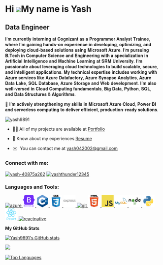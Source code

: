 Hi ![](https://user-images.githubusercontent.com/18350557/176309783-0785949b-9127-417c-8b55-ab5a4333674e.gif)My name is Yash
============================================================================================================================
 




Data Engineer
--------------------------------------------------

𝐈’𝐦 𝐜𝐮𝐫𝐫𝐞𝐧𝐭𝐥𝐲 𝐢𝐧𝐭𝐞𝐫𝐧𝐢𝐧𝐠 𝐚𝐭 𝐂𝐨𝐠𝐧𝐢𝐳𝐚𝐧𝐭 𝐚𝐬 𝐚 𝐏𝐫𝐨𝐠𝐫𝐚𝐦𝐦𝐞𝐫 𝐀𝐧𝐚𝐥𝐲𝐬𝐭 𝐓𝐫𝐚𝐢𝐧𝐞𝐞, 𝐰𝐡𝐞𝐫𝐞 𝐈’𝐦 𝐠𝐚𝐢𝐧𝐢𝐧𝐠 𝐡𝐚𝐧𝐝𝐬-𝐨𝐧 𝐞𝐱𝐩𝐞𝐫𝐢𝐞𝐧𝐜𝐞 𝐢𝐧 𝐝𝐞𝐯𝐞𝐥𝐨𝐩𝐢𝐧𝐠, 𝐨𝐩𝐭𝐢𝐦𝐢𝐳𝐢𝐧𝐠, 𝐚𝐧𝐝 𝐝𝐞𝐩𝐥𝐨𝐲𝐢𝐧𝐠 𝐜𝐥𝐨𝐮𝐝-𝐛𝐚𝐬𝐞𝐝 𝐬𝐨𝐥𝐮𝐭𝐢𝐨𝐧𝐬 𝐮𝐬𝐢𝐧𝐠 𝐌𝐢𝐜𝐫𝐨𝐬𝐨𝐟𝐭 𝐀𝐳𝐮𝐫𝐞.
𝐈’𝐦 𝐩𝐮𝐫𝐬𝐮𝐢𝐧𝐠 𝐁.𝐓𝐞𝐜𝐡 𝐢𝐧 𝐂𝐨𝐦𝐩𝐮𝐭𝐞𝐫 𝐒𝐜𝐢𝐞𝐧𝐜𝐞 𝐚𝐧𝐝 𝐄𝐧𝐠𝐢𝐧𝐞𝐞𝐫𝐢𝐧𝐠 𝐰𝐢𝐭𝐡 𝐚 𝐬𝐩𝐞𝐜𝐢𝐚𝐥𝐢𝐳𝐚𝐭𝐢𝐨𝐧 𝐢𝐧 𝐀𝐫𝐭𝐢𝐟𝐢𝐜𝐢𝐚𝐥 𝐈𝐧𝐭𝐞𝐥𝐥𝐢𝐠𝐞𝐧𝐜𝐞 𝐚𝐧𝐝 𝐌𝐚𝐜𝐡𝐢𝐧𝐞 𝐋𝐞𝐚𝐫𝐧𝐢𝐧𝐠 𝐚𝐭 𝐒𝐑𝐌 𝐔𝐧𝐢𝐯𝐞𝐫𝐬𝐢𝐭𝐲. 𝐈’𝐦 𝐩𝐚𝐬𝐬𝐢𝐨𝐧𝐚𝐭𝐞 𝐚𝐛𝐨𝐮𝐭 𝐥𝐞𝐯𝐞𝐫𝐚𝐠𝐢𝐧𝐠 𝐜𝐥𝐨𝐮𝐝 𝐭𝐞𝐜𝐡𝐧𝐨𝐥𝐨𝐠𝐢𝐞𝐬 𝐭𝐨 𝐛𝐮𝐢𝐥𝐝 𝐬𝐜𝐚𝐥𝐚𝐛𝐥𝐞, 𝐬𝐞𝐜𝐮𝐫𝐞, 𝐚𝐧𝐝 𝐢𝐧𝐭𝐞𝐥𝐥𝐢𝐠𝐞𝐧𝐭 𝐚𝐩𝐩𝐥𝐢𝐜𝐚𝐭𝐢𝐨𝐧𝐬.
𝐌𝐲 𝐭𝐞𝐜𝐡𝐧𝐢𝐜𝐚𝐥 𝐞𝐱𝐩𝐞𝐫𝐭𝐢𝐬𝐞 𝐢𝐧𝐜𝐥𝐮𝐝𝐞𝐬 𝐰𝐨𝐫𝐤𝐢𝐧𝐠 𝐰𝐢𝐭𝐡 𝐀𝐳𝐮𝐫𝐞 𝐬𝐞𝐫𝐯𝐢𝐜𝐞𝐬 𝐥𝐢𝐤𝐞 𝐀𝐳𝐮𝐫𝐞 𝐃𝐚𝐭𝐚𝐟𝐚𝐜𝐭𝐨𝐫𝐲, 𝐀𝐳𝐮𝐫𝐞 𝐒𝐲𝐧𝐚𝐩𝐬𝐞 𝐀𝐧𝐚𝐥𝐲𝐭𝐢𝐜𝐬, 𝐀𝐳𝐮𝐫𝐞 𝐃𝐚𝐭𝐚 𝐋𝐚𝐤𝐞, 𝐒𝐐𝐋 𝐃𝐚𝐭𝐚𝐛𝐚𝐬𝐞, 𝐀𝐳𝐮𝐫𝐞 𝐒𝐭𝐨𝐫𝐚𝐠𝐞 𝐚𝐧𝐝 𝐖𝐞𝐛 𝐝𝐞𝐯𝐞𝐥𝐨𝐩𝐦𝐞𝐧𝐭. 𝐈’𝐦 𝐚𝐥𝐬𝐨 𝐰𝐞𝐥𝐥-𝐯𝐞𝐫𝐬𝐞𝐝 𝐢𝐧 𝐂𝐥𝐨𝐮𝐝 𝐂𝐨𝐦𝐩𝐮𝐭𝐢𝐧𝐠 𝐟𝐮𝐧𝐝𝐚𝐦𝐞𝐧𝐭𝐚𝐥𝐬, 𝐁𝐢𝐠 𝐃𝐚𝐭𝐚, 𝐏𝐲𝐭𝐡𝐨𝐧, 𝐒𝐐𝐋, 𝐚𝐧𝐝 𝐃𝐚𝐭𝐚 𝐒𝐭𝐫𝐮𝐜𝐭𝐮𝐫𝐞𝐬 & 𝐀𝐥𝐠𝐨𝐫𝐢𝐭𝐡𝐦𝐬.

🔧 𝐈’𝐦 𝐚𝐜𝐭𝐢𝐯𝐞𝐥𝐲 𝐬𝐭𝐫𝐞𝐧𝐠𝐭𝐡𝐞𝐧𝐢𝐧𝐠 𝐦𝐲 𝐬𝐤𝐢𝐥𝐥𝐬 𝐢𝐧 𝐌𝐢𝐜𝐫𝐨𝐬𝐨𝐟𝐭 𝐀𝐳𝐮𝐫𝐞 𝐂𝐥𝐨𝐮𝐝, 𝐏𝐨𝐰𝐞𝐫 𝐁𝐈 𝐚𝐧𝐝 𝐬𝐞𝐫𝐯𝐞𝐫𝐥𝐞𝐬𝐬 𝐜𝐨𝐦𝐩𝐮𝐭𝐢𝐧𝐠 𝐭𝐨 𝐝𝐞𝐥𝐢𝐯𝐞𝐫 𝐞𝐟𝐟𝐢𝐜𝐢𝐞𝐧𝐭, 𝐩𝐫𝐨𝐝𝐮𝐜𝐭𝐢𝐨𝐧-𝐫𝐞𝐚𝐝𝐲 𝐬𝐨𝐥𝐮𝐭𝐢𝐨𝐧𝐬.

<p align="left"> <img src="https://komarev.com/ghpvc/?username=yash9891&label=Profile%20views&color=0e75b6&style=flat" alt="yash9891" /> </p>

- 👨‍💻 All of my projects are available at [Portfolio](https://yash042002.netlify.app/)

- 📄 Know about my experiences [Resume](https://drive.google.com/file/d/1KOgVIC6Yej9Qs19gSQcAWBln1FIBk1rR/view?usp=sharing)

* ✉️  You can contact me at [yash042002@gmail.com](mailto:yash042002@gmail.com)


<h3 align="left">Connect with me:</h3>
<p align="left">
<a href="https://linkedin.com/in/yash-40875a262" target="blank"><img align="center" src="https://raw.githubusercontent.com/rahuldkjain/github-profile-readme-generator/master/src/images/icons/Social/linked-in-alt.svg" alt="yash-40875a262" height="30" width="40" /></a>
<a href="https://www.leetcode.com/yashthunder12345" target="blank"><img align="center" src="https://raw.githubusercontent.com/rahuldkjain/github-profile-readme-generator/master/src/images/icons/Social/leet-code.svg" alt="yashthunder12345" height="30" width="40" /></a>
</p>

<h3 align="left">Languages and Tools:</h3>
<p align="left"> <a href="https://azure.microsoft.com/en-in/" target="_blank" rel="noreferrer"> <img src="https://www.vectorlogo.zone/logos/microsoft_azure/microsoft_azure-icon.svg" alt="azure" width="40" height="40"/> </a> <a href="https://getbootstrap.com" target="_blank" rel="noreferrer"> <img src="https://raw.githubusercontent.com/devicons/devicon/master/icons/bootstrap/bootstrap-plain-wordmark.svg" alt="bootstrap" width="40" height="40"/> </a> <a href="https://www.w3schools.com/cpp/" target="_blank" rel="noreferrer"> <img src="https://raw.githubusercontent.com/devicons/devicon/master/icons/cplusplus/cplusplus-original.svg" alt="cplusplus" width="40" height="40"/> </a> <a href="https://www.w3schools.com/css/" target="_blank" rel="noreferrer"> <img src="https://raw.githubusercontent.com/devicons/devicon/master/icons/css3/css3-original-wordmark.svg" alt="css3" width="40" height="40"/> </a> <a href="https://expressjs.com" target="_blank" rel="noreferrer"> <img src="https://raw.githubusercontent.com/devicons/devicon/master/icons/express/express-original-wordmark.svg" alt="express" width="40" height="40"/> </a> <a href="https://git-scm.com/" target="_blank" rel="noreferrer"> <img src="https://www.vectorlogo.zone/logos/git-scm/git-scm-icon.svg" alt="git" width="40" height="40"/> </a> <a href="https://www.w3.org/html/" target="_blank" rel="noreferrer"> <img src="https://raw.githubusercontent.com/devicons/devicon/master/icons/html5/html5-original-wordmark.svg" alt="html5" width="40" height="40"/> </a> <a href="https://developer.mozilla.org/en-US/docs/Web/JavaScript" target="_blank" rel="noreferrer"> <img src="https://raw.githubusercontent.com/devicons/devicon/master/icons/javascript/javascript-original.svg" alt="javascript" width="40" height="40"/> </a> <a href="https://www.mysql.com/" target="_blank" rel="noreferrer"> <img src="https://raw.githubusercontent.com/devicons/devicon/master/icons/mysql/mysql-original-wordmark.svg" alt="mysql" width="40" height="40"/> </a> <a href="https://nodejs.org" target="_blank" rel="noreferrer"> <img src="https://raw.githubusercontent.com/devicons/devicon/master/icons/nodejs/nodejs-original-wordmark.svg" alt="nodejs" width="40" height="40"/> </a> <a href="https://www.python.org" target="_blank" rel="noreferrer"> <img src="https://raw.githubusercontent.com/devicons/devicon/master/icons/python/python-original.svg" alt="python" width="40" height="40"/> </a> <a href="https://reactjs.org/" target="_blank" rel="noreferrer"> <img src="https://raw.githubusercontent.com/devicons/devicon/master/icons/react/react-original-wordmark.svg" alt="react" width="40" height="40"/> </a> <a href="https://reactnative.dev/" target="_blank" rel="noreferrer"> <img src="https://reactnative.dev/img/header_logo.svg" alt="reactnative" width="40" height="40"/> </a> </p>


<b>My GitHub Stats</b>
 
 <a href="http://www.github.com/Yash9891"><img src="https://github-readme-stats.vercel.app/api?username=Yash9891&show_icons=true&hide=prs,issues,&count_private=true&title_color=a855f7&text_color=14b8a6&icon_color=ec4899&bg_color=1c1917&hide_border=true&show_icons=true" alt="Yash9891's GitHub stats" /></a>
 
 <a href="http://www.github.com/Yash9891"><img src="https://github-readme-streak-stats.herokuapp.com/?user=Yash9891&stroke=14b8a6&background=1c1917&ring=a855f7&fire=a855f7&currStreakNum=14b8a6&currStreakLabel=a855f7&sideNums=14b8a6&sideLabels=14b8a6&dates=14b8a6&hide_border=true" /></a>
 
 <a href="https://github.com/Yash9891" align="left"><img src="https://github-readme-stats.vercel.app/api/top-langs/?username=Yash9891&langs_count=10&title_color=a855f7&text_color=14b8a6&icon_color=ec4899&bg_color=1c1917&hide_border=true&locale=en&custom_title=Top%20%Languages" alt="Top Languages" /></a>




